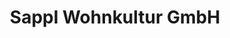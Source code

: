 ---
title: "Sappl Wohnkultur GmbH"
url: /kirchbichl/sappl-wohnkultur-gmbh/
shop: Raumausstattung
---